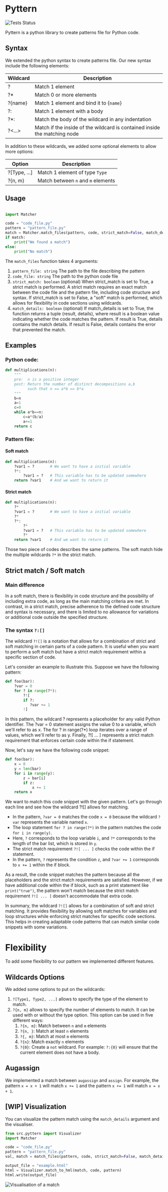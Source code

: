 # Pyttern

![Tests Status](https://github.com/JulienLie/python-hole/actions/workflows/python-app.yml/badge.svg?event=push)

Pyttern is a python library to create patterns file for Python code.

## Syntax

We extended the python syntax to create patterns file. Our new syntax include the following elements:

| Wildcard          | Description                                                               |
|-------------------|---------------------------------------------------------------------------|
| ?                 | Match 1 element                                                           |
| ?*                | Match 0 or more elements                                                  |
| ?{name}           | Match 1 element and bind it to {``name``}                                 |
| ?:                | Match 1 element with a body                                               |
| ?*:               | Match the body of the wildcard in any indentation                         |
| ?<...>            | Match if the inside of the wildcard is contained inside the matching node |

In addition to these wildcards, we added some optional elements to allow more options:

| Option       | Description                            |
|--------------|----------------------------------------|
| ?[Type, ...] | Match 1 element of type ``Type``       |
| ?{n, m}      | Match between ``n`` and ``m`` elements |



## Usage

```python

import Matcher

code = "code_file.py"
pattern = "pattern_file.py"
match = Matcher.match_files(pattern, code, strict_match=False, match_details=False)
if match:
    print("We found a match")
else:
    print("No match")
```
The `match_files` function takes 4 arguments:
1. `pattern_file: string` The path to the file describing the pattern
2. `code_file: string` The path to the python code file
3. `strict_match: boolean` (optional) When strict_match is set to True, a strict match is performed. 
A strict match requires an exact match between the code file and the pattern file, including code structure and syntax. 
If strict_match is set to False, a "soft" match is performed, which allows for flexibility in code sections using wildcards.
4. `match_details: boolean` (optional) If match_details is set to True, the function returns a tuple (result, details), 
where result is a boolean value indicating whether the code matches the pattern. 
If result is True, details contains the match details. If result is False, details contains the error that prevented the match.


## Examples
### Python code:
```python
def multiplications(n):
    """
    pre:  n is a positive integer
    post: Return the number of distinct decompositions a,b 
          such that n == a*b == b*a
    """
    b=n
    a=1
    c=0
    while a*b==n:
        c=a*(b/a)
        a+=1
    return c
```
### Pattern file:
#### Soft match
```python
def multiplications(n):
    ?var1 = ?       # We want to have a initial variable
    ?*:
        ?var1 = ?   # This variable has to be updated somewhere
    return ?var1    # And we want to return it
```
#### Strict match
```python
def multiplications(n):
    ?*
    ?var1 = ?       # We want to have a initial variable
    ?*
    ?*:
        ?*
        ?var1 = ?   # This variable has to be updated somewhere
        ?*
    return ?var1    # And we want to return it
```

Those two piece of codes describes the same patterns. The soft match hide the multiple wildcards `?*` in the strict match.


## Strict match / Soft match
### Main difference
In a soft match, there is flexibility in code structure and the possibility of including extra code, 
as long as the main matching criteria are met. In contrast, in a strict match, precise adherence to the defined 
code structure and syntax is necessary, and there is limited to no allowance for variations or 
additional code outside the specified structure.

### The syntax `?:[]`
The wildcard `?![]` is a notation that allows for a combination of strict and soft matching in certain parts of a code pattern. It is useful when you want to perform a soft match but have a strict match requirement within a specific section of code.

Let's consider an example to illustrate this. Suppose we have the following pattern:

```python
def foo(bar):
    ?var = 0
    for ? in range(?*):
        ?![
        if ?:
           ?var += 1 
        !]
```
In this pattern, the wildcard ? represents a placeholder for any valid Python identifier. The ?var = 0 statement assigns the value 0 to a variable, which we'll refer to as x. The for ? in range(?*) loop iterates over a range of values, which we'll refer to as y. Finally, ?![ ... ] represents a strict match requirement that enforces certain code within the if statement.

Now, let's say we have the following code snippet:

```python
def foo(bar):
    x = 0
    y = len(bar)
    for i in range(y):
        z = bar[i]
        if z:
            x += 1
    return x
```
We want to match this code snippet with the given pattern. Let's go through each line and see how the wildcard ?![] allows for matching.

- In the pattern, `?var = 0` matches the code `x = 0` because the wildcard `?var` represents the variable named `x`.
- The loop statement `for ? in range(?*)` in the pattern matches the code `for i in range(y)`. 
- Here, `?` corresponds to the loop variable `i`, and `?*` corresponds to the length of the bar list, which is stored in `y`.
- The strict match requirement `?![ ... ]` checks the code within the if statement. 
- In the pattern, `?` represents the condition `z`, and `?var += 1` corresponds to `x += 1` within the if block.

As a result, the code snippet matches the pattern because all the placeholders and the strict match requirements are satisfied. 
However, if we have additional code within the if block, such as a print statement like `print("true")`, 
the pattern won't match because the strict match requirement `?![ ... ]` doesn't accommodate that extra code.

In summary, the wildcard `?![]` allows for a combination of soft and strict matching. 
It provides flexibility by allowing soft matches for variables and loop structures while enforcing strict matches for 
specific code sections. This helps in creating adaptable code patterns that can match similar code snippets with some variations.

# Flexibility
To add some flexibility to our pattern we implemented different features.

## Wildcards Options
We added some options to put on the wildcards:
1. `?[Type1, Type2, ...]` allows to specify the type of the element to match.
2. `?{n, m}` allows to specify the number of elements to match. It can be used with or without the type option.
This option can be used in five different ways:
    1. `?{n, m}`: Match between `n` and `m` elements
    2. `?{n, }`: Match at least `n` elements
    3. `?{, m}`: Match at most `m` elements
    4. `?{n}`: Match exactly `n` elements
    5. `?{0}`: Create a `not` wildcard. For example: `?:{0}` will ensure that the current element does not have a body.

## Augassign
We implemented a match between `augassign` and `assign`. For example, the pattern `x = x + 1` will match `x += 1` and the 
pattern `x += 1` will match `x = x + 1`.


## [WIP] Visualization 
You can visualize the pattern match using the `match_details` argument and the visualiser.

```python
from src.pyttern import Visualizer
import Matcher

code = "code_file.py"
pattern = "pattern_file.py"
val, match = match_files(pattern, code, strict_match=False, match_details=True)

output_file = "example.html"
html = Visualizer.match_to_hml(match, code, pattern)
html.write(output_file)
```
![Visualisation of a match](match.png)